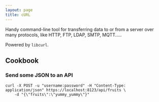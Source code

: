```yaml
---
layout: page
title: cURL
---
```


Handy command-line tool for transferring data to or from a server over many protocols, like HTTP, FTP, LDAP, SMTP, MQTT.....

Powered by `libcurl`.

## Cookbook

### Send some JSON to an API

```
curl -X POST -u "username:password" -H "Content-Type: application/json" https://localhost:8123/api/fruits \
    -d "{\"fruits\":\"yummy_yummy\"}"
```
